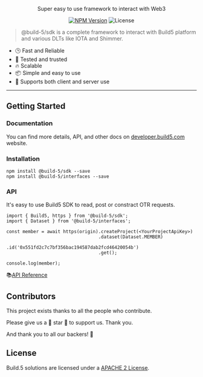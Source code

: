 <p align="center">Super easy to use framework to interact with Web3</p>
<p align="center">
    <a href="https://www.npmjs.com/package/@build-5/sdk"><img src="https://img.shields.io/npm/v/@build-5/sdk.svg?style=flat-square&colorB=51C838"
                                                       alt="NPM Version"></a>
    <img
            src="https://img.shields.io/badge/license-APACHE2-brightgreen.svg?style=flat-square" alt="License">
</p>

> @build-5/sdk is a complete framework to interact with Build5 platform and various DLTs like IOTA and Shimmer.

- 🕒 Fast and Reliable
- 💪 Tested and trusted
- 🔥 Scalable
- 📦 Simple and easy to use
- 👫 Supports both client and server use

---

## Getting Started

### Documentation

You can find more details, API, and other docs on [developer.build5.com](https://developer.build5.com/) website.

### Installation

```console
npm install @build-5/sdk --save
npm install @build-5/interfaces --save
```

### API

It's easy to use Build5 SDK to read, post or constract OTR requests.

```
import { Build5, https } from '@build-5/sdk';
import { Dataset } from '@build-5/interfaces';

const member = await https(origin).createProject(<YourProjectApiKey>)
                                  .dataset(Dataset.MEMBER)
                                  .id('0x551fd2c7c7bf356bac194587dab2fcd46420054b')
                                  .get();

console.log(member);
```

📚[API Reference](https://developer.build5.com)

## Contributors

This project exists thanks to all the people who contribute.

Please give us a 💖 star 💖 to support us. Thank you.

And thank you to all our backers! 🙏

## License

Build.5 solutions are licensed under a [APACHE 2 License](./LICENSE).
